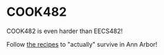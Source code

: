  

# COOK482

COOK482 is even harder than EECS482!

Follow [the recipes](https://cook482.github.io/) to "actually" survive in Ann Arbor!

